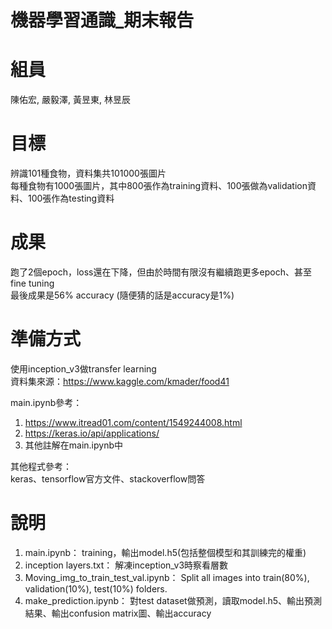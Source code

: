 # 機器學習通識_期末報告

# 組員

陳佑宏, 嚴毅澤, 黃昱東, 林昱辰

# 目標

辨識101種食物，資料集共101000張圖片  
每種食物有1000張圖片，其中800張作為training資料、100張做為validation資料、100張作為testing資料

# 成果

跑了2個epoch，loss還在下降，但由於時間有限沒有繼續跑更多epoch、甚至fine tuning  
最後成果是56% accuracy (隨便猜的話是accuracy是1%)

# 準備方式

使用inception_v3做transfer learning  
資料集來源：https://www.kaggle.com/kmader/food41

main.ipynb參考：
1. https://www.itread01.com/content/1549244008.html
2. https://keras.io/api/applications/
3. 其他註解在main.ipynb中

其他程式參考：  
keras、tensorflow官方文件、stackoverflow問答

# 說明

1. main.ipynb： training，輸出model.h5(包括整個模型和其訓練完的權重)
2. inception layers.txt： 解凍inception_v3時察看層數
3. Moving_img_to_train_test_val.ipynb： Split all images into train(80%), validation(10%), test(10%) folders.
4. make_prediction.ipynb： 對test dataset做預測，讀取model.h5、輸出預測結果、輸出confusion matrix圖、輸出accuracy
